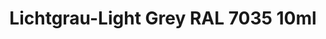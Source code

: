 ---
layout: product
title: "Lichtgrau-Light Grey RAL 7035 10ml"
price: "330" 
desc: "Nitro 10mL"
img_path: "/assets/img/RC214.webp"
brand: "AK "
available: true
special_offer: false
new: false
soon: false
cat: "020000"
subcat: "020200"
subsubcat: "020201"
sifra: "RC214"
popular: false
---